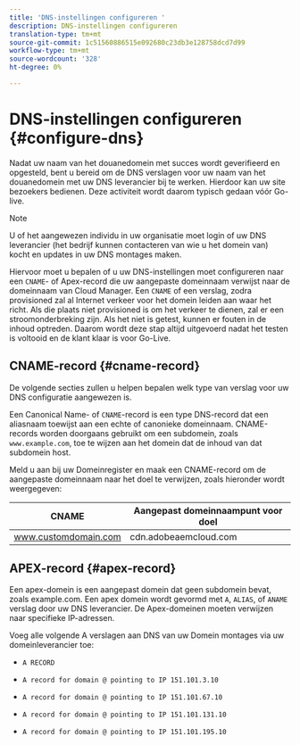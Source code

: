 ```yaml
---
title: 'DNS-instellingen configureren '
description: DNS-instellingen configureren
translation-type: tm+mt
source-git-commit: 1c51560886515e092680c23db3e128758dcd7d99
workflow-type: tm+mt
source-wordcount: '328'
ht-degree: 0%

---
```



# DNS-instellingen configureren {#configure-dns}

Nadat uw naam van het douanedomein met succes wordt geverifieerd en opgesteld, bent u bereid om de DNS verslagen voor uw naam van het douanedomein met uw DNS leverancier bij te werken. Hierdoor kan uw site bezoekers bedienen. Deze activiteit wordt daarom typisch gedaan vóór Go-live.

>[!NOTE]
>U of het aangewezen individu in uw organisatie moet login of uw DNS leverancier (het bedrijf kunnen contacteren van wie u het domein van) kocht en updates in uw DNS montages maken.

Hiervoor moet u bepalen of u uw DNS-instellingen moet configureren naar een `CNAME`- of Apex-record die uw aangepaste domeinnaam verwijst naar de domeinnaam van Cloud Manager. Een `CNAME` of een verslag, zodra provisioned zal al Internet verkeer voor het domein leiden aan waar het richt. Als die plaats niet provisioned is om het verkeer te dienen, zal er een stroomonderbreking zijn. Als het niet is getest, kunnen er fouten in de inhoud optreden. Daarom wordt deze stap altijd uitgevoerd nadat het testen is voltooid en de klant klaar is voor Go-Live.

## CNAME-record {#cname-record}

De volgende secties zullen u helpen bepalen welk type van verslag voor uw DNS configuratie aangewezen is.

Een Canonical Name- of `CNAME`-record is een type DNS-record dat een aliasnaam toewijst aan een echte of canonieke domeinnaam. CNAME-records worden doorgaans gebruikt om een subdomein, zoals `www.example.com`, toe te wijzen aan het domein dat de inhoud van dat subdomein host.

Meld u aan bij uw Domeinregister en maak een CNAME-record om de aangepaste domeinnaam naar het doel te verwijzen, zoals hieronder wordt weergegeven:

| CNAME | Aangepast domeinnaampunt voor doel |
|--- |--- |
| www.customdomain.com | cdn.adobeaemcloud.com |

## APEX-record {#apex-record}

Een apex-domein is een aangepast domein dat geen subdomein bevat, zoals example.com. Een apex domein wordt gevormd met `A`, `ALIAS`, of `ANAME` verslag door uw DNS leverancier. De Apex-domeinen moeten verwijzen naar specifieke IP-adressen.

Voeg alle volgende A verslagen aan DNS van uw Domein montages via uw domeinleverancier toe:

* `A RECORD`

* `A record for domain @ pointing to IP 151.101.3.10`

* `A record for domain @ pointing to IP 151.101.67.10`

* `A record for domain @ pointing to IP 151.101.131.10`

* `A record for domain @ pointing to IP 151.101.195.10`
